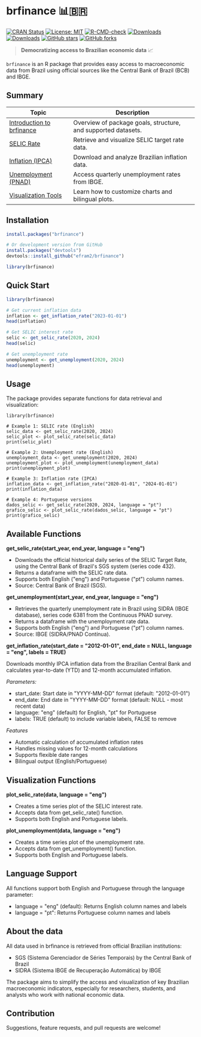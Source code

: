 # brfinance 📊🇧🇷

[![CRAN Status](https://www.r-pkg.org/badges/version/brfinance)](https://cran.r-project.org/package=brfinance)
[![License: MIT](https://img.shields.io/badge/License-MIT-yellow.svg)](https://opensource.org/licenses/MIT)
[![R-CMD-check](https://github.com/efram2/brfinance/workflows/R-CMD-check/badge.svg)](https://github.com/efram2/brfinance/actions?style=flat)
[![Downloads](https://cranlogs.r-pkg.org/badges/brfinance)](https://cran.r-project.org/package=brfinance)
[![Downloads](https://cranlogs.r-pkg.org/badges/grand-total/brfinance)](https://cran.r-project.org/package=brfinance)
[![GitHub stars](https://img.shields.io/github/stars/efram2/brfinance.svg)](https://github.com/efram2/brfinance/stargazers)
[![GitHub forks](https://img.shields.io/github/forks/efram2/brfinance.svg)](https://github.com/efram2/brfinance/network)

> **Democratizing access to Brazilian economic data** 📈

`brfinance` is an R package that provides easy access to macroeconomic data from Brazil using official sources like the Central Bank of Brazil (BCB) and IBGE.

##  Summary

| Topic | Description |
|-------|--------------|
| [Introduction to brfinance](https://efram2.github.io/brfinance/articles/intro_brfinance.html) | Overview of package goals, structure, and supported datasets. |
| [SELIC Rate](https://efram2.github.io/brfinance/articles/selic.html) | Retrieve and visualize SELIC target rate data. |
| [Inflation (IPCA)](https://efram2.github.io/brfinance/articles/inflation.html) | Download and analyze Brazilian inflation data. |
| [Unemployment (PNAD)](https://efram2.github.io/brfinance/articles/unemployment.html) | Access quarterly unemployment rates from IBGE. |
| [Visualization Tools](https://efram2.github.io/brfinance/articles/visualization.html) | Learn how to customize charts and bilingual plots. |

## Installation

```r
install.packages("brfinance")

# Or development version from GitHub
install.packages("devtools")
devtools::install_github("efram2/brfinance")

library(brfinance)

```

## Quick Start

```R
library(brfinance)

# Get current inflation data
inflation <- get_inflation_rate("2023-01-01")
head(inflation)

# Get SELIC interest rate
selic <- get_selic_rate(2020, 2024)
head(selic)

# Get unemployment rate
unemployment <- get_unemployment(2020, 2024)
head(unemployment)
```

## Usage

The package provides separate functions for data retrieval and visualization:


```
library(brfinance)

# Example 1: SELIC rate (English)
selic_data <- get_selic_rate(2020, 2024)
selic_plot <- plot_selic_rate(selic_data)
print(selic_plot)

# Example 2: Unemployment rate (English)
unemployment_data <- get_unemployment(2020, 2024)
unemployment_plot <- plot_unemployment(unemployment_data)
print(unemployment_plot)

# Example 3: Inflation rate (IPCA)
inflation_data <- get_inflation_rate("2020-01-01", "2024-01-01")
print(inflation_data)

# Example 4: Portuguese versions
dados_selic <- get_selic_rate(2020, 2024, language = "pt")
grafico_selic <- plot_selic_rate(dados_selic, language = "pt")
print(grafico_selic)

```

## Available Functions

**get_selic_rate(start_year, end_year, language = "eng")**

* Downloads the official historical daily series of the SELIC Target Rate, using the Central Bank of Brazil's SGS system (series code 432).
* Returns a dataframe with the SELIC rate data.
* Supports both English ("eng") and Portuguese ("pt") column names.
* Source: Central Bank of Brazil (SGS).

**get_unemployment(start_year, end_year, language = "eng")**

* Retrieves the quarterly unemployment rate in Brazil using SIDRA (IBGE database), series code 6381 from the Continuous PNAD survey.
* Returns a dataframe with the unemployment rate data.
* Supports both English ("eng") and Portuguese ("pt") column names.
* Source: IBGE (SIDRA/PNAD Contínua).

**get_inflation_rate(start_date = "2012-01-01", end_date = NULL, language = "eng", labels = TRUE)**

Downloads monthly IPCA inflation data from the Brazilian Central Bank and calculates year-to-date (YTD) and 12-month accumulated inflation.

*Parameters:*

* start_date: Start date in "YYYY-MM-DD" format (default: "2012-01-01")
* end_date: End date in "YYYY-MM-DD" format (default: NULL - most recent data)
* language: "eng" (default) for English, "pt" for Portuguese
* labels: TRUE (default) to include variable labels, FALSE to remove

*Features*

* Automatic calculation of accumulated inflation rates
* Handles missing values for 12-month calculations
* Supports flexible date ranges
* Bilingual output (English/Portuguese)

## Visualization Functions

**plot_selic_rate(data, language = "eng")**

* Creates a time series plot of the SELIC interest rate.
* Accepts data from get_selic_rate() function.
* Supports both English and Portuguese labels.

**plot_unemployment(data, language = "eng")**

* Creates a time series plot of the unemployment rate.
* Accepts data from get_unemployment() function.
* Supports both English and Portuguese labels.

## Language Support

All functions support both English and Portuguese through the language parameter:

* language = "eng" (default): Returns English column names and labels
* language = "pt": Returns Portuguese column names and labels

## About the data

All data used in brfinance is retrieved from official Brazilian institutions:

* SGS (Sistema Gerenciador de Séries Temporais) by the Central Bank of Brazil
* SIDRA (Sistema IBGE de Recuperação Automática) by IBGE

The package aims to simplify the access and visualization of key Brazilian macroeconomic indicators, especially for researchers, students, and analysts who work with national economic data.

## Contribution

Suggestions, feature requests, and pull requests are welcome!

